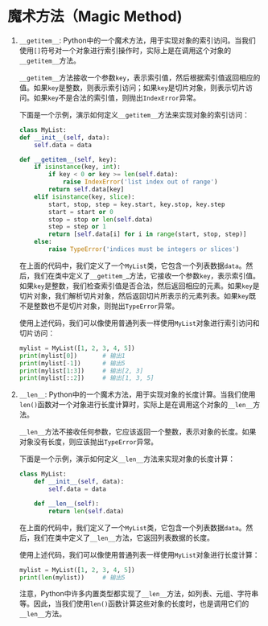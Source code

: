 # 魔术方法（Magic Method)

1. `__getitem__`: Python中的一个魔术方法，用于实现对象的索引访问。当我们使用`[]`符号对一个对象进行索引操作时，实际上是在调用这个对象的`__getitem__`方法。
    
    `__getitem__`方法接收一个参数`key`，表示索引值，然后根据索引值返回相应的值。如果`key`是整数，则表示索引访问；如果`key`是切片对象，则表示切片访问。如果`key`不是合法的索引值，则抛出`IndexError`异常。
    
    下面是一个示例，演示如何定义`__getitem__`方法来实现对象的索引访问：
    ```python
    class MyList:
    def __init__(self, data):
        self.data = data

    def __getitem__(self, key):
        if isinstance(key, int):
            if key < 0 or key >= len(self.data):
                raise IndexError('list index out of range')
            return self.data[key]
        elif isinstance(key, slice):
            start, stop, step = key.start, key.stop, key.step
            start = start or 0
            stop = stop or len(self.data)
            step = step or 1
            return [self.data[i] for i in range(start, stop, step)]
        else:
            raise TypeError('indices must be integers or slices')
    ```
    在上面的代码中，我们定义了一个`MyList`类，它包含一个列表数据`data`。然后，我们在类中定义了`__getitem_`_方法，它接收一个参数`key`，表示索引值。如果`key`是整数，我们检查索引值是否合法，然后返回相应的元素。如果`key`是切片对象，我们解析切片对象，然后返回切片所表示的元素列表。如果`key`既不是整数也不是切片对象，则抛出`TypeError`异常。

    使用上述代码，我们可以像使用普通列表一样使用`MyList`对象进行索引访问和切片访问：
    ```python
    mylist = MyList([1, 2, 3, 4, 5])
    print(mylist[0])       # 输出1
    print(mylist[-1])      # 输出5
    print(mylist[1:3])     # 输出[2, 3]
    print(mylist[::2])     # 输出[1, 3, 5]
    ```

2. `__len__`: Python中的一个魔术方法，用于实现对象的长度计算。当我们使用`len()`函数对一个对象进行长度计算时，实际上是在调用这个对象的`__len__`方法。

    `__len__`方法不接收任何参数，它应该返回一个整数，表示对象的长度。如果对象没有长度，则应该抛出`TypeError`异常。
    
    下面是一个示例，演示如何定义`__len__`方法来实现对象的长度计算：
    ```python
    class MyList:
        def __init__(self, data):
            self.data = data
    
        def __len__(self):
            return len(self.data)
    ```
    在上面的代码中，我们定义了一个`MyList`类，它包含一个列表数据`data`。然后，我们在类中定义了`__len__`方法，它返回列表数据的长度。

    使用上述代码，我们可以像使用普通列表一样使用`MyList`对象进行长度计算：
    ```python
    mylist = MyList([1, 2, 3, 4, 5])
    print(len(mylist))     # 输出5
    ```
    注意，Python中许多内置类型都实现了`__len__`方法，如列表、元组、字符串等。因此，当我们使用`len()`函数计算这些对象的长度时，也是调用它们的`__len__`方法。